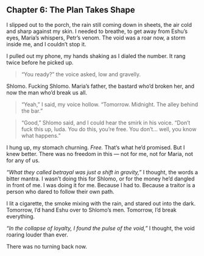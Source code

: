 ## Chapter 6: The Plan Takes Shape

I slipped out to the porch, the rain still coming down in sheets, the air cold and sharp against my skin. I needed to breathe, to get away from Eshu’s eyes, Maria’s whispers, Petr’s venom. The void was a roar now, a storm inside me, and I couldn’t stop it.

I pulled out my phone, my hands shaking as I dialed the number. It rang twice before he picked up.

> “You ready?” the voice asked, low and gravelly.

Shlomo. Fucking Shlomo. Maria’s father, the bastard who’d broken her, and now the man who’d break us all.

> “Yeah,” I said, my voice hollow. “Tomorrow. Midnight. The alley behind the bar.”

> “Good,” Shlomo said, and I could hear the smirk in his voice. “Don’t fuck this up, Iuda. You do this, you’re free. You don’t… well, you know what happens.”

I hung up, my stomach churning. *Free.* That’s what he’d promised. But I knew better. There was no freedom in this — not for me, not for Maria, not for any of us.

*“What they called betrayal was just a shift in gravity,”* I thought, the words a bitter mantra. I wasn’t doing this for Shlomo, or for the money he’d dangled in front of me. I was doing it for me. Because I had to. Because a traitor is a person who dared to follow their own path.

I lit a cigarette, the smoke mixing with the rain, and stared out into the dark. Tomorrow, I’d hand Eshu over to Shlomo’s men. Tomorrow, I’d break everything.

*“In the collapse of loyalty, I found the pulse of the void,”* I thought, the void roaring louder than ever.

There was no turning back now.
